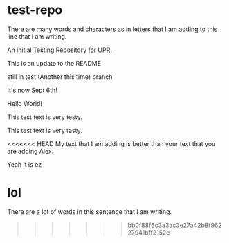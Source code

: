 # test-repo

There are many words and characters as in letters that I am adding to this line that I am writing. 

An initial Testing Repository for UPR.

This is an update to the README

still in test (Another this time) branch

It's now Sept 6th!

Hello World!

This test text is very testy.

This test text is very tasty.

<<<<<<< HEAD
My text that I am adding is better than your text that you are adding Alex.

Yeah it is ez


lol
=======
There are a lot of words in this sentence that I am writing.
>>>>>>> bb0f88f6c3a3ac3e27a42b8f96227941bff2152e
